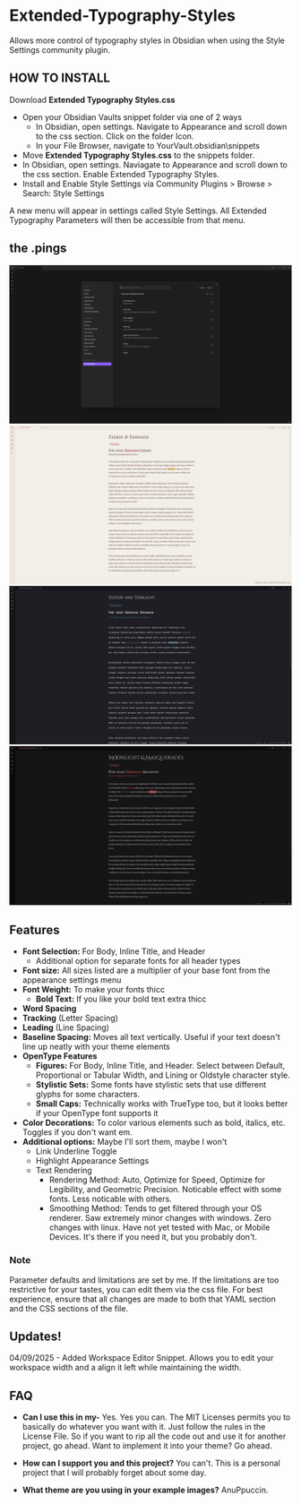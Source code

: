 # Extended-Typography-Styles
Allows more control of typography styles in Obsidian when using the Style Settings community plugin.

## HOW TO INSTALL
Download **Extended Typography Styles.css**
- Open your Obsidian Vaults snippet folder via one of 2 ways
  - In Obsidian, open settings. Navigate to Appearance and scroll down to the css section. Click on the folder Icon.
  - In your File Browser, navigate to YourVault\.obsidian\snippets
- Move **Extended Typography Styles.css** to the snippets folder.
- In Obsidian, open settings. Naviagate to Appearance and scroll down to the css section. Enable Extended Typography Styles.
- Install and Enable Style Settings via Community Plugins > Browse > Search: Style Settings

A new menu will appear in settings called Style Settings. All Extended Typography Parameters will then be accessible from that menu.

## the .pings
![](images/ETS-Settings-Example.png)
![](images/FaerieandFantasie.png)
![](images/SystemandStarlight.png)
![](images/MoonlightandMasquerades.png)


## Features
- **Font Selection:** For Body, Inline Title, and Header
  - Additional option for separate fonts for all header types
- **Font size:** All sizes listed are a multiplier of your base font from the appearance settings menu
- **Font Weight:** To make your fonts thicc
  - **Bold Text:** If you like your bold text extra thicc
- **Word Spacing**
- **Tracking** (Letter Spacing)
- **Leading** (Line Spacing)
- **Baseline Spacing:** Moves all text vertically. Useful if your text doesn't line up neatly with your theme elements
- **OpenType Features**
  - **Figures:** For Body, Inline Title, and Header. Select between Default, Proportional or Tabular Width, and Lining or Oldstyle character style.
  - **Stylistic Sets:** Some fonts have stylistic sets that use different glyphs for some characters.
  - **Small Caps:** Technically works with TrueType too, but it looks better if your OpenType font supports it
- **Color Decorations:** To color various elements such as bold, italics, etc. Toggles if you don't want em.
- **Additional options:** Maybe I'll sort them, maybe I won't
  - Link Underline Toggle
  - Highlight Appearance Settings
  - Text Rendering
    - Rendering Method: Auto, Optimize for Speed, Optimize for Legibility, and Geometric Precision. Noticable effect with some fonts. Less noticable with others.
    - Smoothing Method: Tends to get filtered through your OS renderer. Saw extremely minor changes with windows. Zero changes with linux. Have not yet tested with Mac, or Mobile Devices. It's there if you need it, but you probably don't.

### Note
Parameter defaults and limitations are set by me. If the limitations are too restrictive for your tastes, you can edit them via the css file.
For best experience, ensure that all changes are made to both that YAML section and the CSS sections of the file.


## Updates!
04/09/2025 - Added Workspace Editor Snippet. Allows you to edit your workspace width and a align it left while maintaining the width.


## FAQ
- **Can I use this in my-** Yes. Yes you can. The MIT Licenses permits you to basically do whatever you want with it. Just follow the rules in the License File. So if you want to rip all the code out and use it for another project, go ahead. Want to implement it into your theme? Go ahead.

- **How can I support you and this project?** You can't. This is a personal project that I will probably forget about some day.

- **What theme are you using in your example images?** AnuPpuccin.

